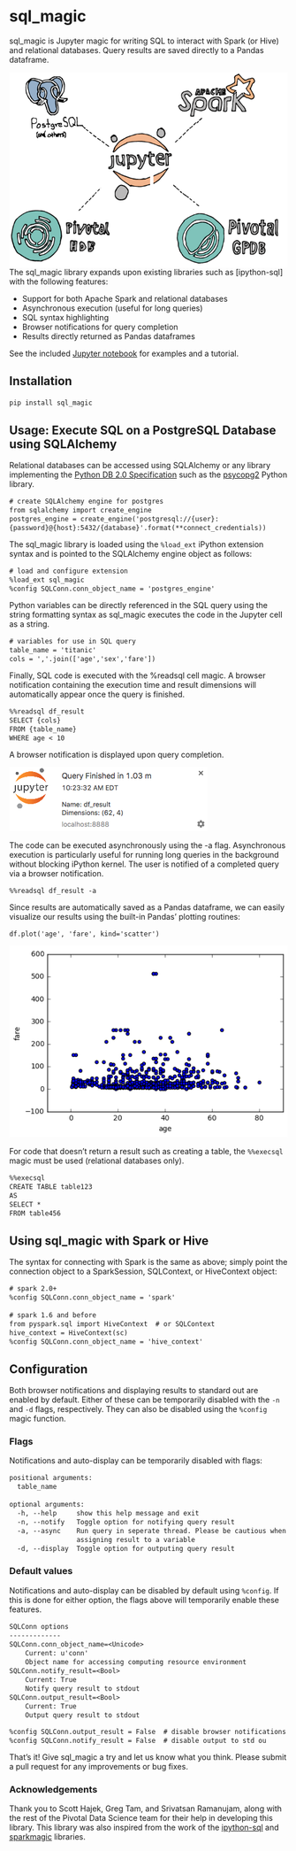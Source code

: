 sql_magic
=========

sql_magic is Jupyter magic for writing SQL to interact with Spark (or Hive) and relational databases. Query results are saved directly to a Pandas dataframe.

<p>
  <img src="https://github.com/crawles/Logos/blob/master/sql_magic.png?raw=true" align="right">
</p>

```
%%readsql df_result
SELECT *
FROM table_name
WHERE age < {threshold}
```

The sql_magic library expands upon existing libraries such as [ipython-sql] with the following features: 

* Support for both Apache Spark and relational databases
* Asynchronous execution (useful for long queries)
* SQL syntax highlighting
* Browser notifications for query completion
* Results directly returned as Pandas dataframes 

See the included [Jupyter notebook](https://github.com/crawles/sql_magic/blob/master/sql_magic%20API.ipynb) for examples and a tutorial.

## Installation

`pip install sql_magic`

## Usage: Execute SQL on a PostgreSQL Database using SQLAlchemy

Relational databases can be accessed using SQLAlchemy or any library implementing the [Python DB 2.0 Specification](https://www.python.org/dev/peps/pep-0249/) such as the [psycopg2](http://initd.org/psycopg/) Python library.

~~~
# create SQLAlchemy engine for postgres
from sqlalchemy import create_engine
postgres_engine = create_engine('postgresql://{user}:{password}@{host}:5432/{database}'.format(**connect_credentials))
~~~

The sql_magic library is loaded using the `%load_ext` iPython extension syntax and is pointed to the SQLAlchemy engine object as follows: 

~~~
# load and configure extension
%load_ext sql_magic
%config SQLConn.conn_object_name = 'postgres_engine'
~~~

Python variables can be directly referenced in the SQL query using the string formatting syntax as sql_magic executes the code in the Jupyter cell as a string. 

~~~
# variables for use in SQL query
table_name = 'titanic'
cols = ','.join(['age','sex','fare'])
~~~

Finally, SQL code is executed with the %readsql cell magic. A browser notification containing the execution time and result dimensions will automatically appear once the query is finished.

~~~
%%readsql df_result
SELECT {cols}
FROM {table_name}
WHERE age < 10
~~~

A browser notification is displayed upon query completion.

<img src='https://github.com/crawles/Logos/blob/master/notification_example.png?raw=true'>

The code can be executed asynchronously using the -a flag. Asynchronous execution is particularly useful for running long queries in the background without blocking iPython kernel. The user is notified of a completed query via a browser notification.

~~~
%%readsql df_result -a
~~~

Since results are automatically saved as a Pandas dataframe, we can easily visualize our results using the built-in Pandas’ plotting routines:

~~~
df.plot('age', 'fare', kind='scatter')
~~~

<img src='https://github.com/crawles/Logos/blob/master/scatter.png?raw=true'>

For code that doesn’t return a result such as creating a table, the `%%execsql` magic must be used (relational databases only).

~~~
%%execsql
CREATE TABLE table123
AS
SELECT *
FROM table456 
~~~

## Using sql_magic with Spark or Hive

The syntax for connecting with Spark is the same as above; simply point the connection object to a SparkSession, SQLContext, or HiveContext object:

~~~
# spark 2.0+
%config SQLConn.conn_object_name = 'spark'

# spark 1.6 and before
from pyspark.sql import HiveContext  # or SQLContext
hive_context = HiveContext(sc)
%config SQLConn.conn_object_name = 'hive_context'
~~~

## Configuration

Both browser notifications and displaying results to standard out are enabled by default. Either of these can be temporarily disabled with the `-n` and `-d` flags, respectively. They can also be disabled using the `%config` magic function.

### Flags

Notifications and auto-display can be temporarily disabled with flags:

~~~
positional arguments:
  table_name

optional arguments:
  -h, --help     show this help message and exit
  -n, --notify   Toggle option for notifying query result
  -a, --async    Run query in seperate thread. Please be cautious when
                 assigning result to a variable
  -d, --display  Toggle option for outputing query result
~~~

### Default values

Notifications and auto-display can be disabled by default using `%config`. If this is done for either option, the flags above will temporarily enable these features.

~~~
SQLConn options
-------------
SQLConn.conn_object_name=<Unicode>
    Current: u'conn'
    Object name for accessing computing resource environment
SQLConn.notify_result=<Bool>
    Current: True
    Notify query result to stdout
SQLConn.output_result=<Bool>
    Current: True
    Output query result to stdout
~~~

~~~
%config SQLConn.output_result = False  # disable browser notifications
%config SQLConn.notify_result = False  # disable output to std ou
~~~

That’s it! Give sql_magic a try and let us know what you think. Please submit a pull request for any improvements or bug fixes.

### Acknowledgements

Thank you to Scott Hajek, Greg Tam, and Srivatsan Ramanujam, along with the rest of the Pivotal Data Science team for their help in developing this library. This library was also inspired from the work of the [ipython-sql](https://github.com/catherinedevlin/ipython-sql) and [sparkmagic](https://github.com/jupyter-incubator/sparkmagic) libraries.

